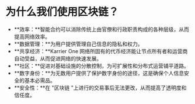 # 为什么我们使用区块链？

* **效率：**智能合约可以消除传统上由官僚和行政职责构成的各种层级，从而提高网络效率。
* **数据管理：**为用户提供管理自己信息的隐私和权力。
* **共享经济：**Karrier One 网络所固有的代币经济能让节点所有者和运营商自动受益，从而促进网络的快速发展。
* **社区：**促进对基础设施的分散控制，为可扩展性和分布式运营铺平道路。
* **数字身份：**为无数用户提供了保护数字身份的途径，这是确保个人信息安全的基本必需品。
* **安全性：**在 "区块链 "上进行的交易事后无法更改，从而提高了透明度和信任度。

